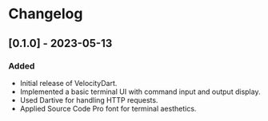 # Changelog

## [0.1.0] - 2023-05-13

### Added
- Initial release of VelocityDart.
- Implemented a basic terminal UI with command input and output display.
- Used Dartive for handling HTTP requests.
- Applied Source Code Pro font for terminal aesthetics.
